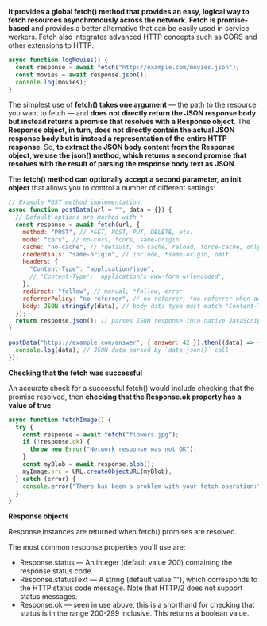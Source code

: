 **It provides a global fetch() method that provides an easy, logical way to fetch resources asynchronously across the network**.
**Fetch is promise-based** and provides a better alternative that can be easily used in service workers. 
Fetch also integrates advanced HTTP concepts such as CORS and other extensions to HTTP.

```javascript
async function logMovies() {
  const response = await fetch("http://example.com/movies.json");
  const movies = await response.json();
  console.log(movies);
}
```

The simplest use of **fetch() takes one argument** — the path to the resource you want to fetch — and **does not directly return the JSON response body 
but instead returns a promise that resolves with a Response object**.
The **Response object, in turn, does not directly contain the actual JSON response body but is instead a representation of the entire HTTP response**. 
So, **to extract the JSON body content from the Response object, we use the json() method, which returns a second promise that resolves with the result of parsing the response body text as JSON**.

The **fetch() method can optionally accept a second parameter, an init object** that allows you to control a number of different settings:

```javascript
// Example POST method implementation:
async function postData(url = "", data = {}) {
  // Default options are marked with *
  const response = await fetch(url, {
    method: "POST", // *GET, POST, PUT, DELETE, etc.
    mode: "cors", // no-cors, *cors, same-origin
    cache: "no-cache", // *default, no-cache, reload, force-cache, only-if-cached
    credentials: "same-origin", // include, *same-origin, omit
    headers: {
      "Content-Type": "application/json",
      // 'Content-Type': 'application/x-www-form-urlencoded',
    },
    redirect: "follow", // manual, *follow, error
    referrerPolicy: "no-referrer", // no-referrer, *no-referrer-when-downgrade, origin, origin-when-cross-origin, same-origin, strict-origin, strict-origin-when-cross-origin, unsafe-url
    body: JSON.stringify(data), // body data type must match "Content-Type" header
  });
  return response.json(); // parses JSON response into native JavaScript objects
}

postData("https://example.com/answer", { answer: 42 }).then((data) => {
  console.log(data); // JSON data parsed by `data.json()` call
});
```

**Checking that the fetch was successful**

An accurate check for a successful fetch() would include checking that the promise resolved, then **checking that the Response.ok property has a value of true**.

```javascript
async function fetchImage() {
  try {
    const response = await fetch("flowers.jpg");
    if (!response.ok) {
      throw new Error("Network response was not OK");
    }
    const myBlob = await response.blob();
    myImage.src = URL.createObjectURL(myBlob);
  } catch (error) {
    console.error("There has been a problem with your fetch operation:", error);
  }
}
```

**Response objects**

 Response instances are returned when fetch() promises are resolved.

The most common response properties you'll use are:

* Response.status — An integer (default value 200) containing the response status code.
* Response.statusText — A string (default value ""), which corresponds to the HTTP status code message. Note that HTTP/2 does not support status messages.
* Response.ok — seen in use above, this is a shorthand for checking that status is in the range 200-299 inclusive. This returns a boolean value.
